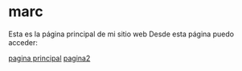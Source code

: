 # marc

Esta es la página principal de mi sitio web
Desde esta página puedo acceder:

[pagina principal](./index.md)
[pagina2](./pagina2.md)
